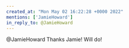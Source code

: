 ```yaml
---
created_at: "Mon May 02 16:22:28 +0000 2022"
mentions: ['JamieHoward']
in_reply_to: @JamieHoward
---
```


@JamieHoward Thanks Jamie! Will do!